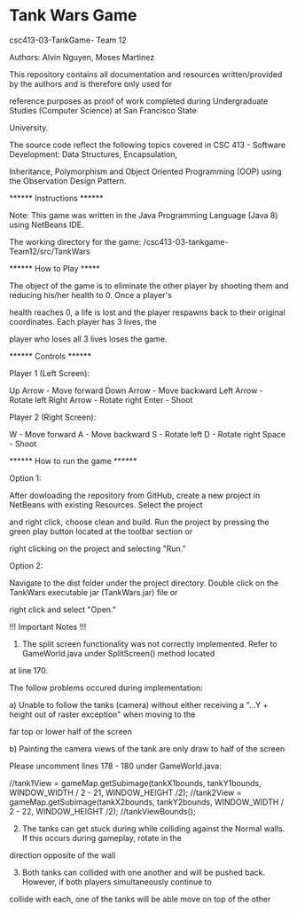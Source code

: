 # Tank Wars Game

csc413-03-TankGame- Team 12

Authors: Alvin Nguyen, Moses Martinez

This repository contains all documentation and resources written/provided by the authors and is therefore only used for 

reference purposes as proof of work completed during Undergraduate Studies (Computer Science) at San Francisco State 

University.

The source code reflect the following topics covered in CSC 413 - Software Development: Data Structures, Encapsulation, 

Inheritance, Polymorphism and Object Oriented Programming (OOP) using the Observation Design Pattern.

****** Instructions ******

Note: This game was written in the Java Programming Language (Java 8) using NetBeans IDE.  

The working directory for the game: /csc413-03-tankgame-Team12/src/TankWars


****** How to Play *****

The object of the game is to eliminate the other player by shooting them and reducing his/her health to 0.  Once a player's 

health reaches 0, a life is lost and the player respawns back to their original coordinates.  Each player has 3 lives, the 

player who loses all 3 lives loses the game.


****** Controls ******

Player 1 (Left Screen):

Up Arrow - Move forward
Down Arrow - Move backward
Left Arrow - Rotate left
Right Arrow - Rotate right
Enter - Shoot

Player 2 (Right Screen):

W - Move forward
A - Move backward
S - Rotate left
D - Rotate right
Space - Shoot


****** How to run the game ******

Option 1:

After dowloading the repository from GitHub, create a new project in NetBeans with existing Resources.  Select the project 

and right click, choose clean and build. Run the project by pressing the green play button located at the toolbar section or 

right clicking on the project and selecting "Run."


Option 2:

Navigate to the dist folder under the project directory. Double click on the TankWars executable jar (TankWars.jar) file or 

right click and select "Open."


!!! Important Notes !!!

1) The split screen functionality was not correctly implemented.  Refer to GameWorld.java under SplitScreen() method located 

at line 170.  

The follow problems occured during implementation:

a) Unable to follow the tanks (camera) without either receiving a "...Y + height out of raster exception" when moving to the 

far top or lower half of the screen

b) Painting the camera views of the tank are only draw to half of the screen

Please uncomment lines 178 - 180 under GameWorld.java:

//tank1View = gameMap.getSubimage(tankX1bounds, tankY1bounds, WINDOW_WIDTH / 2 - 21, WINDOW_HEIGHT /2);
//tank2View = gameMap.getSubimage(tankX2bounds, tankY2bounds, WINDOW_WIDTH / 2 - 22, WINDOW_HEIGHT /2);
//tankViewBounds();

2) The tanks can get stuck during  while colliding against the Normal walls.  If this occurs during gameplay, rotate in the 

direction opposite of the wall

3) Both tanks can collided with one another and will be pushed back.  However, if both players simultaneously continue to 

collide with each, one of the tanks will be able move on top of the other
